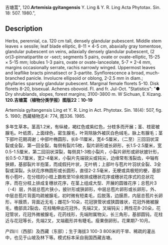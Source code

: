 吉塘蒿",
120.**Artemisia gyitangensis** Y. Ling & Y. R. Ling Acta Phytotax. Sin. 18: 507. 1980.",

## Description
Herbs, perennial, ca. 120 cm tall, densely glandular pubescent. Middle stem leaves ± sessile; leaf blade elliptic, 8-11 × 4-5 cm, abaxially gray tomentose, glandular pubescent on veins, adaxially densely glandular pubescent, (2 or)3-pinnatipartite or -sect; segments 5 pairs, ovate or ovate-elliptic, 15-25 × 5-15 mm; lobules 1-3 pairs, ovate or ovate-lanceolate, 5-7 × 2-4 mm, margins occasionally serrate, rachis narrowly winged. Uppermost leaves and leaflike bracts pinnatisect or 3-partite. Synflorescence a broad, much-branched panicle. Involucre ellipsoid or oblong, 2-2.5 mm in diam.; phyllaries sparsely glandular pubescent. Marginal female florets 5-10. Disk florets 8-20, bisexual. Achenes obovoid. Fl. and fr. Jul-Oct.
  "Statistics": "● Dry shrublands, slopes, forest margins; 3100-3800 m. W Sichuan, E Xizang.
**120.吉塘蒿（植物分类学报）图版22：10-19**

Artemisia gyitangensis Ling et Y. R. Ling in Act. Phytotax. Sin. 18(4): 507, fig. 5. 1980; 西藏植物志4: 774, 图336. 1985.

多年生草本。茎高1.2米，有纵棱，褐红色或紫红色，分枝多而开展；茎、枝密被腺毛。叶纸质，上面绿色，密生腺毛，叶背除脉外被灰白色绒毛，脉上有腺毛；茎下部叶花期凋谢；中部叶椭圆形，长8-11厘米，宽4-5厘米，（二至）三回羽状深裂或全裂，第一回全裂，每侧有裂片5枚，裂片卵形或长卵形，长1.5-2.5厘米，宽0.5-1.5厘米，第二回羽状深裂，每侧具1-3枚小裂片，小裂片卵形或卵状披针形，长0.5-0.7厘米，宽2-4毫米，小裂片先端锐尖或钝尖，边缘常有浅裂齿，中轴有狭翅，基部裂片半抱茎，而成假托叶状，无叶柄；上部叶与苞片叶羽状全裂、3全裂或深裂。头状花序椭圆形或长圆形，直径2-2.5毫米，无梗或具极短的梗，基部有小苞叶，在分枝的小枝上数枚至10余枚排成穗状花序或穗状花序式的总状花序，而在分枝上排成复穗状花序，在茎上组成大型、开展的圆锥花序；总苞片3（-4）层，外层总苞片狭小，披针形或狭卵形，中层总苞片卵形或长卵形，外、中层总苞片背面均疏被腺毛，初时微有短柔毛，后脱落，边膜质，内层总苞片长卵形，半膜质，背面近无毛；雌花5-10朵，花冠狭管状或狭圆锥状，花冠外微被腺毛，檐部具2裂齿，花柱略伸出花冠外，先端2叉，叉端钝尖；两性花8-20朵，花冠管状，花冠外微被腺毛，花药线形，先端附属物尖，长三角形，基部圆钝，花柱近与花冠等长，先端2叉，叉端截形并有睫毛。瘦果倒卵形。花果期7-10月。

产四川（西部）及西藏（东部）；生于海拔3 100-3 800米的干旱、稀疏的灌丛中，也见于山坡及林下等。模式标本采自我国西藏吉塘。
